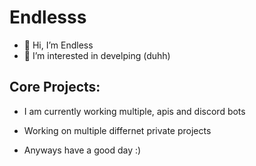 # Endlesss


- 👋 Hi, I’m Endless
- 👀 I’m interested in develping (duhh)


## Core Projects:

- I am currently working multiple, apis and discord bots

- Working on multiple differnet private projects

- Anyways have a good day :) 
